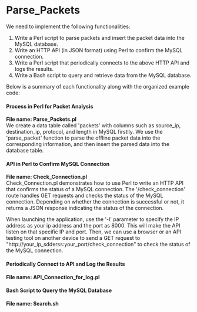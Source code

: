 # Parse_Packets

We need to implement the following functionalities:  

1. Write a Perl script to parse packets and insert the packet data into the MySQL database.
2. Write an HTTP API (in JSON format) using Perl to confirm the MySQL connection.  
3. Write a Perl script that periodically connects to the above HTTP API and logs the results.  
4. Write a Bash script to query and retrieve data from the MySQL database.  
 
Below is a summary of each functionality along with the organized example code:  

#### Process in Perl for Packet Analysis  
**File name: Parse_Packets.pl**  
We create a data table called 'packets' with columns such as source_ip, destination_ip, protocol, and length in MySQL firstlly. We use the 'parse_packet' function to parse the offline packet data into the corresponding information, and then insert the parsed data into the database table.  

#### API in Perl to Confirm MySQL Connection  
**File name: Check_Connection.pl**  
Check_Connection.pl demonstrates how to use Perl to write an HTTP API that confirms the status of a MySQL connection. The '/check_connection' route handles GET requests and checks the status of the MySQL connection. Depending on whether the connection is successful or not, it returns a JSON response indicating the status of the connection.

When launching the application, use the '-l' parameter to specify the IP address as your ip address and the port as 8000. This will make the API listen on that specific IP and port. Then, we can use a browser or an API testing tool on another device to send a GET request to "http://your_ip_sdderss:your_port/check_connection" to check the status of the MySQL connection.


#### Periodically Connect to API and Log the Results  
**File name: API_Connection_for_log.pl**  

#### Bash Script to Query the MySQL Database  
**File name: Search.sh**  
